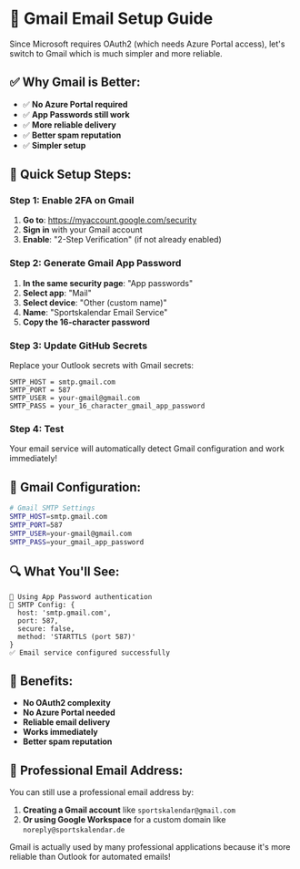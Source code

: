 # 📧 Gmail Email Setup Guide

Since Microsoft requires OAuth2 (which needs Azure Portal access), let's switch to Gmail which is much simpler and more reliable.

## ✅ Why Gmail is Better:

- ✅ **No Azure Portal required**
- ✅ **App Passwords still work**
- ✅ **More reliable delivery**
- ✅ **Better spam reputation**
- ✅ **Simpler setup**

## 🔧 Quick Setup Steps:

### Step 1: Enable 2FA on Gmail

1. **Go to**: https://myaccount.google.com/security
2. **Sign in** with your Gmail account
3. **Enable**: "2-Step Verification" (if not already enabled)

### Step 2: Generate Gmail App Password

1. **In the same security page**: "App passwords"
2. **Select app**: "Mail"
3. **Select device**: "Other (custom name)"
4. **Name**: "Sportskalendar Email Service"
5. **Copy the 16-character password**

### Step 3: Update GitHub Secrets

Replace your Outlook secrets with Gmail secrets:

```
SMTP_HOST = smtp.gmail.com
SMTP_PORT = 587
SMTP_USER = your-gmail@gmail.com
SMTP_PASS = your_16_character_gmail_app_password
```

### Step 4: Test

Your email service will automatically detect Gmail configuration and work immediately!

## 🎯 Gmail Configuration:

```bash
# Gmail SMTP Settings
SMTP_HOST=smtp.gmail.com
SMTP_PORT=587
SMTP_USER=your-gmail@gmail.com
SMTP_PASS=your_gmail_app_password
```

## 🔍 What You'll See:

```
📧 Using App Password authentication
📧 SMTP Config: {
  host: 'smtp.gmail.com',
  port: 587,
  secure: false,
  method: 'STARTTLS (port 587)'
}
✅ Email service configured successfully
```

## 🚀 Benefits:

- **No OAuth2 complexity**
- **No Azure Portal needed**
- **Reliable email delivery**
- **Works immediately**
- **Better spam reputation**

## 📧 Professional Email Address:

You can still use a professional email address by:
1. **Creating a Gmail account** like `sportskalendar@gmail.com`
2. **Or using Google Workspace** for a custom domain like `noreply@sportskalendar.de`

Gmail is actually used by many professional applications because it's more reliable than Outlook for automated emails!
